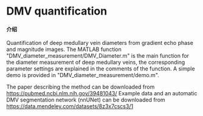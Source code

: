 # DMV quantification

#### 介绍
Quantification of deep medullary vein diameters from gradient echo phase and magnitude images. 
The MATLAB function "DMV_diameter_measurement/DMV_Diameter.m" is the main function for the diameter measurement of deep medullary veins, the corresponding parameter settings are explained in the comments of the function. A simple demo is provided in "DMV_diameter_measurement/demo.m".

The paper describing the method can be downloaded from https://pubmed.ncbi.nlm.nih.gov/39481043/
Example data and an automatic DMV segmentation network (nnUNet) can be downloaded from https://data.mendeley.com/datasets/8z3x7cscs3/1